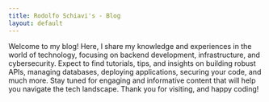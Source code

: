 ```yaml
---
title: Rodolfo Schiavi's - Blog
layout: default
---
```


Welcome to my blog! Here, I share my knowledge and experiences in the world of technology, focusing on backend development, infrastructure, and cybersecurity. Expect to find tutorials, tips, and insights on building robust APIs, managing databases, deploying applications, securing your code, and much more. Stay tuned for engaging and informative content that will help you navigate the tech landscape. Thank you for visiting, and happy coding!
